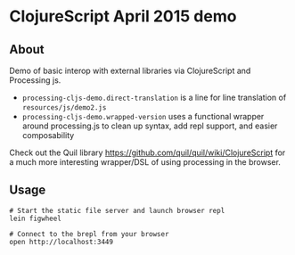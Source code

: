# ClojureScript April 2015 demo

## About

Demo of basic interop with external libraries via ClojureScript and Processing js.

- `processing-cljs-demo.direct-translation` is a line for line translation of `resources/js/demo2.js`
- `processing-cljs-demo.wrapped-version` uses a functional wrapper around processing.js to clean up syntax, add repl support, and easier composability

Check out the Quil library https://github.com/quil/quil/wiki/ClojureScript for a much more interesting wrapper/DSL of using processing in the browser.

## Usage

```
# Start the static file server and launch browser repl
lein figwheel

# Connect to the brepl from your browser
open http://localhost:3449
```

